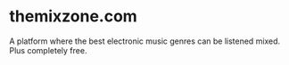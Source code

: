 # themixzone.com
A platform where the best electronic music genres can be listened mixed. Plus completely free.
